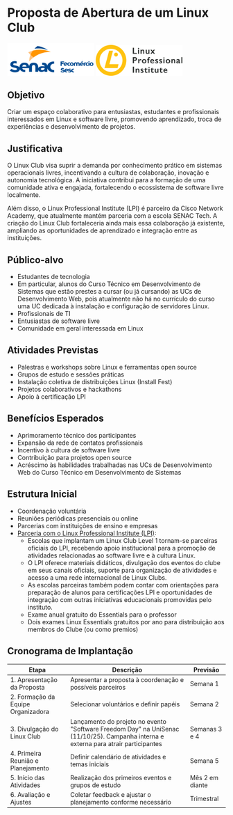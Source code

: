 # Proposta de Abertura de um Linux Club


 <img src="logo_senac.png" width="200px"/>   <img src="lpi-logo.png.webp" width="200px"/>



## Objetivo

Criar um espaço colaborativo para entusiastas, estudantes e profissionais interessados em Linux e software livre, promovendo aprendizado, troca de experiências e desenvolvimento de projetos.

## Justificativa

O Linux Club visa suprir a demanda por conhecimento prático em sistemas operacionais livres, incentivando a cultura de colaboração, inovação e autonomia tecnológica. A iniciativa contribui para a formação de uma comunidade ativa e engajada, fortalecendo o ecossistema de software livre localmente.

Além disso, o Linux Professional Institute (LPI) é parceiro da Cisco Network Academy, que atualmente mantém parceria com a escola SENAC Tech. A criação do Linux Club fortaleceria ainda mais essa colaboração já existente, ampliando as oportunidades de aprendizado e integração entre as instituições.

## Público-alvo

- Estudantes de tecnologia
- Em particular, alunos do Curso Técnico em Desenvolvimento de Sistemas que estão prestes a cursar (ou já cursando) as UCs de Desenvolvimento Web, pois atualmente não há no currículo do curso uma UC dedicada à instalação e configuração de servidores Linux.
- Profissionais de TI
- Entusiastas de software livre
- Comunidade em geral interessada em Linux


## Atividades Previstas

- Palestras e workshops sobre Linux e ferramentas open source
- Grupos de estudo e sessões práticas
- Instalação coletiva de distribuições Linux (Install Fest)
- Projetos colaborativos e hackathons
- Apoio à certificação LPI

## Benefícios Esperados

- Aprimoramento técnico dos participantes
- Expansão da rede de contatos profissionais
- Incentivo à cultura de software livre
- Contribuição para projetos open source
- Acréscimo às habilidades trabalhadas nas UCs de Desenvolvimento Web do Curso Técnico em Desenvolvimento de Sistemas

## Estrutura Inicial

- Coordenação voluntária
- Reuniões periódicas presenciais ou online
- Parcerias com instituições de ensino e empresas
- [Parceria com o Linux Professional Institute (LPI)](https://www.lpi.org/pt-br/community/clubs/): 
  - Escolas que implantam um Linux Club Level 1 tornam-se parceiras oficiais do LPI, recebendo apoio institucional para a promoção de atividades relacionadas ao software livre e à cultura Linux.
  - O LPI oferece materiais didáticos, divulgação dos eventos do clube em seus canais oficiais, suporte para organização de atividades e acesso a uma rede internacional de Linux Clubs.
  - As escolas parceiras também podem contar com orientações para preparação de alunos para certificações LPI e oportunidades de integração com outras iniciativas educacionais promovidas pelo instituto.
  - Exame anual gratuito do Essentials para o professor
  - Dois exames Linux Essentials gratuitos por ano para distribuição aos membros do Clube (ou como premios)

## Cronograma de Implantação

| Etapa                                      | Descrição                                                      | Previsão         |
|--------------------------------------------|----------------------------------------------------------------|------------------|
| 1. Apresentação da Proposta                | Apresentar a proposta à coordenação e possíveis parceiros      | Semana 1         |
| 2. Formação da Equipe Organizadora         | Selecionar voluntários e definir papéis                        | Semana 2         |
| 3. Divulgação do Linux Club                | Lançamento do projeto no evento "Software Freedom Day" na UniSenac (11/10/25). Campanha interna e externa para atrair participantes           | Semanas 3 e 4    |
| 4. Primeira Reunião e Planejamento         | Definir calendário de atividades e temas iniciais              | Semana 5         |
| 5. Início das Atividades                   | Realização dos primeiros eventos e grupos de estudo            | Mês 2 em diante  |
| 6. Avaliação e Ajustes                     | Coletar feedback e ajustar o planejamento conforme necessário  | Trimestral       |

